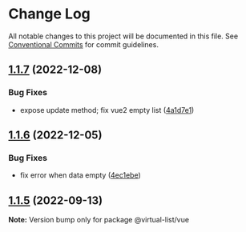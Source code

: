 # Change Log

All notable changes to this project will be documented in this file.
See [Conventional Commits](https://conventionalcommits.org) for commit guidelines.

## [1.1.7](https://github.com/phphe/virtual-list/compare/@virtual-list/vue@1.1.6...@virtual-list/vue@1.1.7) (2022-12-08)


### Bug Fixes

* expose update method; fix vue2 empty list ([4a1d7e1](https://github.com/phphe/virtual-list/commit/4a1d7e14e90df0655ced16bd635ec89ac4478e82))





## [1.1.6](https://github.com/phphe/virtual-list/compare/@virtual-list/vue@1.1.5...@virtual-list/vue@1.1.6) (2022-12-05)


### Bug Fixes

* fix error when data empty ([4ec1ebe](https://github.com/phphe/virtual-list/commit/4ec1ebebd5d1f8587b9aee4f12db8686529f056b))





## [1.1.5](https://github.com/phphe/virtual-list/compare/@virtual-list/vue@1.1.4...@virtual-list/vue@1.1.5) (2022-09-13)

**Note:** Version bump only for package @virtual-list/vue
